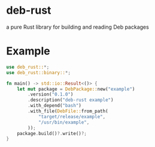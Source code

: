 # deb-rust

a pure Rust library for building and reading Deb packages

# Example

```rs
use deb_rust::*;
use deb_rust::binary::*;

fn main() -> std::io::Result<()> {
    let mut package = DebPackage::new("example")
        .version("0.1.0")
        .description("deb-rust example")
        .with_depend("bash")
        .with_file(DebFile::from_path(
            "target/release/example",
            "/usr/bin/example",
        ));
    package.build()?.write()?;
}
```
